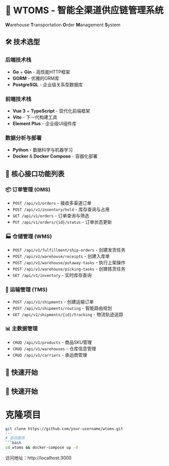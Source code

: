# 🚀 WTOMS - 智能全渠道供应链管理系统

**W**arehouse **T**ransportation **O**rder **M**anagement **S**ystem

## 🛠️ 技术选型

### 后端技术栈
- **Go** + **Gin** - 高性能HTTP框架
- **GORM** - 优雅的ORM库
- **PostgreSQL** - 企业级关系型数据库

### 前端技术栈  
- **Vue 3** + **TypeScript** - 现代化前端框架
- **Vite** - 下一代构建工具
- **Element Plus** - 企业级UI组件库

### 数据分析与部署
- **Python** - 数据科学与机器学习
- **Docker** & **Docker Compose** - 容器化部署

## 📡 核心接口功能列表

### 📦 订单管理 (OMS)
- `POST /api/v1/orders` - 接收多渠道订单
- `POST /api/v1/inventory/hold` - 库存查询与占用
- `GET /api/v1/orders` - 订单查询与筛选
- `PUT /api/v1/orders/{id}/status` - 订单状态更新

### 🏭 仓储管理 (WMS)  
- `POST /api/v1/fulfillment/ship-orders` - 创建发货任务
- `POST /api/v1/warehouse/receipts` - 创建入库单
- `POST /api/v1/warehouse/putaway-tasks` - 执行上架操作
- `POST /api/v1/warehouse/picking-tasks` - 创建拣货任务
- `GET /api/v1/inventory` - 实时库存查询

### 🚚 运输管理 (TMS)
- `POST /api/v1/shipments` - 创建运输订单
- `POST /api/v1/shipments/routing` - 智能路由规划
- `GET /api/v1/shipments/{id}/tracking` - 物流轨迹追踪

### 📊 主数据管理
- `CRUD /api/v1/products` - 商品SKU管理
- `CRUD /api/v1/warehouses` - 仓库信息管理
- `CRUD /api/v1/carriers` - 承运商管理

## 🚀 快速开始

## 🚀 快速开始
# 克隆项目
```bash
git clone https://github.com/your-username/wtoms.git
···
# 启动服务
```bash
cd wtoms && docker-compose up -d
```

访问地址：http://localhost:3000
